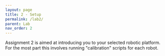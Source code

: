 ```yaml
---
layout: page
title: 2 - Setup
permalink: /lab2/
parent: Lab
nav_order: 2
---
```


Assignment 2 is aimed at introducing you to your selected robotic platform. For the most part this involves running "calibration" scripts for each robot.



